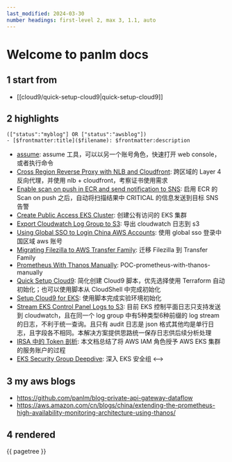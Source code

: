 ```yaml
---
last_modified: 2024-03-30
number headings: first-level 2, max 3, 1.1, auto
---
```


# Welcome to panlm docs

## 1 start from
- [[cloud9/quick-setup-cloud9|quick-setup-cloud9]]

## 2 highlights
```expander
(["status":"myblog"] OR ["status":"awsblog"])
- [$frontmatter:title]($filename): $frontmatter:description
```
- [assume](assume-tool): assume 工具，可以以另一个账号角色，快速打开 web console，或者执行命令
- [Cross Region Reverse Proxy with NLB and Cloudfront](cross-region-reverse-proxy-with-nlb-cloudfront): 跨区域的 Layer 4 反向代理，并使用 nlb + cloudfront，考察证书使用需求
- [Enable scan on push in ECR and send notification to SNS](ecr-scan-on-push-notification-sns): 启用 ECR 的 Scan on push 之后，自动将扫描结果中 CRITICAL 的信息发送到目标 SNS 告警
- [Create Public Access EKS Cluster](eks-public-access-cluster): 创建公有访问的 EKS 集群
- [Export Cloudwatch Log Group to S3](export-cloudwatch-log-group-to-s3): 导出 cloudwatch 日志到 s3
- [Using Global SSO to Login China AWS Accounts](global-sso-and-china-aws-accounts): 使用 global sso 登录中国区域 aws 账号
- [Migrating Filezilla to AWS Transfer Family](POC-mig-filezilla-to-transfer-family): 迁移 Filezilla 到 Transfer Family
- [Prometheus With Thanos Manually](POC-prometheus-ha-architect-with-thanos-manually): POC-prometheus-with-thanos-manually
- [Quick Setup Cloud9](quick-setup-cloud9): 简化创建 Cloud9 脚本，优先选择使用 Terraform 自动初始化；也可以使用脚本从 CloudShell 中完成初始化
- [Setup Cloud9 for EKS](setup-cloud9-for-eks): 使用脚本完成实验环境初始化
- [Stream EKS Control Panel Logs to S3](stream-k8s-control-panel-logs-to-s3): 目前 EKS 控制平面日志只支持发送到 cloudwatch，且在同一个 log group 中有5种类型6种前缀的 log stream 的日志，不利于统一查询。且只有 audit 日志是 json 格式其他均是单行日志，且字段各不相同。本解决方案提供思路统一保存日志供后续分析处理
- [IRSA 中的 Token 剖析](EKS/solutions/security/TC-eks-irsa-token-deep-dive-lab.md): 本文档总结了将 AWS IAM 角色授予 AWS EKS 集群的服务账户的过程
- [EKS Security Group Deepdive](EKS/solutions/network/TC-security-group-for-eks-deepdive.md): 深入 EKS 安全组
<-->

## 3 my aws blogs
- https://github.com/panlm/blog-private-api-gateway-dataflow
- https://aws.amazon.com/cn/blogs/china/extending-the-prometheus-high-availability-monitoring-architecture-using-thanos/


## 4 rendered

{{ pagetree }}





